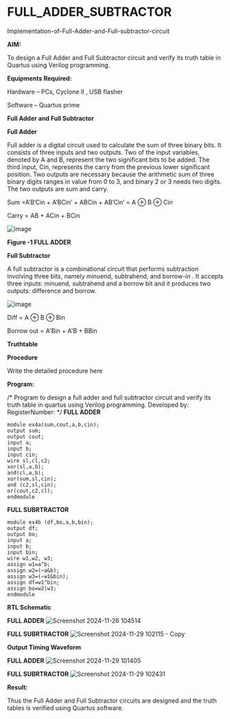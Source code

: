 # FULL_ADDER_SUBTRACTOR

Implementation-of-Full-Adder-and-Full-subtractor-circuit

**AIM:**

To design a Full Adder and Full Subtractor circuit and verify its truth table in Quartus using Verilog programming.

**Equipments Required:**

Hardware – PCs, Cyclone II , USB flasher

Software – Quartus prime

**Full Adder and Full Subtractor**

**Full Adder**

Full adder is a digital circuit used to calculate the sum of three binary bits. It consists of three inputs and two outputs. Two of the input variables, denoted by A and B, represent the two significant bits to be added. The third input, Cin, represents the carry from the previous lower significant position. Two outputs are necessary because the arithmetic sum of three binary digits ranges in value from 0 to 3, and binary 2 or 3 needs two digits. The two outputs are sum and carry.

Sum =A’B’Cin + A’BCin’ + ABCin + AB’Cin’ = A ⊕ B ⊕ Cin 

Carry = AB + ACin + BCin

![image](https://github.com/naavaneetha/FULL_ADDER_SUBTRACTOR/assets/154305477/0f30ba51-5ffb-4198-845f-18e054f675e7)

**Figure -1 FULL ADDER**

**Full Subtractor**

A full subtractor is a combinational circuit that performs subtraction involving three bits, namely minuend, subtrahend, and borrow-in . It accepts three inputs: minuend, subtrahend and a borrow bit and it produces two outputs: difference and borrow.

![image](https://github.com/naavaneetha/FULL_ADDER_SUBTRACTOR/assets/154305477/02b24f51-ab51-4304-9ad6-7b81ffc1ead5)

Diff = A ⊕ B ⊕ Bin 

Borrow out = A'Bin + A'B + BBin

**Truthtable**

**Procedure**

Write the detailed procedure here

**Program:**

/* Program to design a full adder and full subtractor circuit and verify its truth table in quartus using Verilog programming. Developed by: RegisterNumber:
*/
**FULL ADDER**
```
module ex4a(sum,cout,a,b,cin);
output sum;
output cout;
input a;
input b;
input cin;
wire sl,cl,c2;
xor(sl,a,b);
and(cl,a,b);
xor(sum,sl,cin);
and (c2,sl,cin);
or(cout,c2,cl);
endmodule
```
**FULL SUBRTRACTOR**
```
module ex4b (df,bo,a,b,bin);
output df;
output bo;
input a;
input b;
input bin;
wire w1,w2, w3;
assign w1=a^b;
assign w2=(~a&b);
assign w3=(~w1&bin);
assign df=w1^bin;
assign bo=w2|w3;
endmodule
```

**RTL Schematic**

**FULL ADDER**
![Screenshot 2024-11-26 104514](https://github.com/user-attachments/assets/bce58c0e-d833-4175-b7f4-5b5eda96bffc)

**FULL SUBRTRACTOR**
![Screenshot 2024-11-29 102115 - Copy](https://github.com/user-attachments/assets/05e98855-661a-405a-906b-a4e2e103ddd0)


**Output Timing Waveform**

**FULL ADDER**
![Screenshot 2024-11-29 101405](https://github.com/user-attachments/assets/73a0b0fe-bf1a-42e4-b1df-0f3adf638f84)

**FULL SUBRTRACTOR**
![Screenshot 2024-11-29 102431](https://github.com/user-attachments/assets/fc9b265f-7ba3-4932-a603-57d0464e6fc9)


**Result:**

Thus the Full Adder and Full Subtractor circuits are designed and the truth tables is verified using Quartus software.



